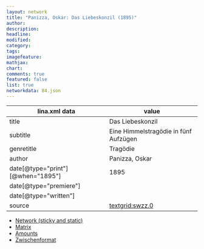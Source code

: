 ```yaml
---
layout: network
title: "Panizza, Oskar: Das Liebeskonzil (1895)"
author:
description:
headline:
modified:
category:
tags:
imagefeature: 
mathjax: 
chart: 
comments: true
featured: false
list: true
networkdata: 84.json
---
```

lina.xml data  | value
------------- | -------------
title|Das Liebeskonzil
subtitle|Eine Himmelstragödie in fünf Aufzügen
genretitle|Tragödie
author|Panizza, Oskar
date[@type="print"][@when="1895"]|1895
date[@type="premiere"]|
date[@type="written"]|
source|[textgrid:swzz.0](https://textgridlab.org/1.0/tgcrud-public/rest/textgrid:swzz.0/data)



* [Network (sticky and static)](/network84)
* [Matrix](/matrix84)
* [Amounts](/amount84)
* [Zwischenformat](/lina84 )
